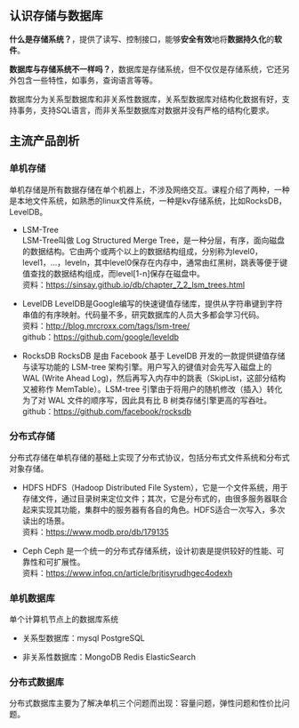 
## 认识存储与数据库

**什么是存储系统？**，提供了读写、控制接口，能够**安全有效**地将**数据持久化**的**软件**。  

**数据库与存储系统不一样吗？**，数据库是存储系统，但不仅仅是存储系统，它还另外包含一些特性，如事务，查询语言等等。  

数据库分为关系型数据库和非关系性数据库，关系型数据库对结构化数据有好，支持事务，支持SQL语言，而非关系型数据库对数据并没有严格的结构化要求。  

## 主流产品剖析

### 单机存储

单机存储是所有数据存储在单个机器上，不涉及网络交互。课程介绍了两种，一种是本地文件系统，如熟悉的linux文件系统，一种是kv存储系统，比如RocksDB，LevelDB。  

* LSM-Tree  
LSM-Tree叫做 Log Structured Merge Tree，是一种分层，有序，面向磁盘的数据结构。它由两个或两个以上的数据结构组成，分别称为level0，level1，...，leveln，其中level0保存在内存中，通常由红黑树，跳表等便于键值查找的数据结构组成，而level[1-n]保存在磁盘中。  
资料：https://sinsay.github.io/db/chapter_7_2_lsm_trees.html    

* LevelDB
LevelDB是Google编写的快速键值存储库，提供从字符串键到字符串值的有序映射。代码量不多，研究数据库的人员大多都会学习代码。  
资料：http://blog.mrcroxx.com/tags/lsm-tree/  
github：https://github.com/google/leveldb  

* RocksDB
RocksDB 是由 Facebook 基于 LevelDB 开发的一款提供键值存储与读写功能的 LSM-tree 架构引擎。用户写入的键值对会先写入磁盘上的 WAL (Write Ahead Log)，然后再写入内存中的跳表（SkipList，这部分结构又被称作 MemTable）。LSM-tree 引擎由于将用户的随机修改（插入）转化为了对 WAL 文件的顺序写，因此具有比 B 树类存储引擎更高的写吞吐。  
github：https://github.com/facebook/rocksdb  

### 分布式存储

分布式存储在单机存储的基础上实现了分布式协议，包括分布式文件系统和分布式对象存储。  

* HDFS
HDFS（Hadoop Distributed File System），它是一个文件系统，用于存储文件，通过目录树来定位文件；其次，它是分布式的，由很多服务器联合起来实现其功能，集群中的服务器有各自的角色。HDFS适合一次写入，多次读出的场景。  
资料：https://www.modb.pro/db/179135    

* Ceph
Ceph 是一个统一的分布式存储系统，设计初衷是提供较好的性能、可靠性和可扩展性。  
资料：https://www.infoq.cn/article/brjtisyrudhgec4odexh  

### 单机数据库

单个计算机节点上的数据库系统 

* 关系型数据库：mysql  PostgreSQL

* 非关系性数据库：MongoDB  Redis  ElasticSearch

### 分布式数据库

分布式数据库主要为了解决单机三个问题而出现：容量问题，弹性问题和性价比问题。  

